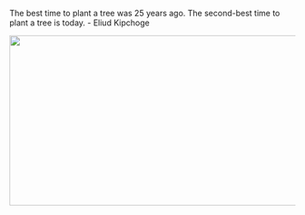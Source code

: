 <div>
  <div>
    <p>
      The best time to plant a tree was 25 years ago. The second-best time to plant a tree is today. - Eliud Kipchoge
    </p>
  </div>
  <div align="center">
    <img
      src="https://media.giphy.com/media/dWesBcTLavkZuG35MI/giphy.gif"
      width="600"
      height="300"
    />
  </div>
  </div>
